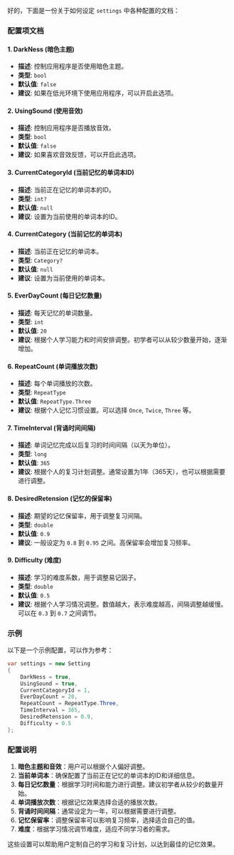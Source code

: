 ﻿好的，下面是一份关于如何设定 `settings` 中各种配置的文档：

### 配置项文档

#### 1. DarkNess (暗色主题)

- **描述**: 控制应用程序是否使用暗色主题。
- **类型**: `bool`
- **默认值**: `false`
- **建议**: 如果在低光环境下使用应用程序，可以开启此选项。

#### 2. UsingSound (使用音效)

- **描述**: 控制应用程序是否播放音效。
- **类型**: `bool`
- **默认值**: `false`
- **建议**: 如果喜欢音效反馈，可以开启此选项。

#### 3. CurrentCategoryId (当前记忆的单词本ID)

- **描述**: 当前正在记忆的单词本的ID。
- **类型**: `int?`
- **默认值**: `null`
- **建议**: 设置为当前使用的单词本的ID。

#### 4. CurrentCategory (当前记忆的单词本)

- **描述**: 当前正在记忆的单词本。
- **类型**: `Category?`
- **默认值**: `null`
- **建议**: 设置为当前使用的单词本。

#### 5. EverDayCount (每日记忆数量)

- **描述**: 每天记忆的单词数量。
- **类型**: `int`
- **默认值**: `20`
- **建议**: 根据个人学习能力和时间安排调整。初学者可以从较少数量开始，逐渐增加。

#### 6. RepeatCount (单词播放次数)

- **描述**: 每个单词播放的次数。
- **类型**: `RepeatType`
- **默认值**: `RepeatType.Three`
- **建议**: 根据个人记忆习惯设置。可以选择 `Once`, `Twice`, `Three` 等。

#### 7. TimeInterval (背诵时间间隔)

- **描述**: 单词记忆完成以后复习的时间间隔（以天为单位）。
- **类型**: `long`
- **默认值**: `365`
- **建议**: 根据个人的复习计划调整。通常设置为1年（365天），也可以根据需要进行调整。

#### 8. DesiredRetension (记忆的保留率)

- **描述**: 期望的记忆保留率，用于调整复习间隔。
- **类型**: `double`
- **默认值**: `0.9`
- **建议**: 一般设定为 `0.8` 到 `0.95` 之间。高保留率会增加复习频率。

#### 9. Difficulty (难度)

- **描述**: 学习的难度系数，用于调整易记因子。
- **类型**: `double`
- **默认值**: `0.5`
- **建议**: 根据个人学习情况调整。数值越大，表示难度越高，间隔调整越缓慢。可以在 `0.3` 到 `0.7` 之间调节。

### 示例

以下是一个示例配置，可以作为参考：

```csharp
var settings = new Setting
{
    DarkNess = true,
    UsingSound = true,
    CurrentCategoryId = 1,
    EverDayCount = 20,
    RepeatCount = RepeatType.Three,
    TimeInterval = 365,
    DesiredRetension = 0.9,
    Difficulty = 0.5
};
```

### 配置说明

1. **暗色主题和音效**：用户可以根据个人偏好调整。
2. **当前单词本**：确保配置了当前正在记忆的单词本的ID和详细信息。
3. **每日记忆数量**：根据学习时间和能力进行调整。建议初学者从较少的数量开始。
4. **单词播放次数**：根据记忆效果选择合适的播放次数。
5. **背诵时间间隔**：通常设定为一年，可以根据需要进行调整。
6. **记忆保留率**：调整保留率可以影响复习频率，选择适合自己的值。
7. **难度**：根据学习情况调节难度，适应不同学习者的需求。

这些设置可以帮助用户定制自己的学习和复习计划，以达到最佳的记忆效果。